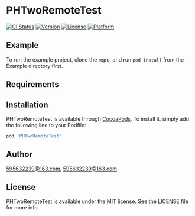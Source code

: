 # PHTwoRemoteTest

[![CI Status](https://img.shields.io/travis/595632239@163.com/PHTwoRemoteTest.svg?style=flat)](https://travis-ci.org/595632239@163.com/PHTwoRemoteTest)
[![Version](https://img.shields.io/cocoapods/v/PHTwoRemoteTest.svg?style=flat)](https://cocoapods.org/pods/PHTwoRemoteTest)
[![License](https://img.shields.io/cocoapods/l/PHTwoRemoteTest.svg?style=flat)](https://cocoapods.org/pods/PHTwoRemoteTest)
[![Platform](https://img.shields.io/cocoapods/p/PHTwoRemoteTest.svg?style=flat)](https://cocoapods.org/pods/PHTwoRemoteTest)

## Example

To run the example project, clone the repo, and run `pod install` from the Example directory first.

## Requirements

## Installation

PHTwoRemoteTest is available through [CocoaPods](https://cocoapods.org). To install
it, simply add the following line to your Podfile:

```ruby
pod 'PHTwoRemoteTest'
```

## Author

595632239@163.com, 595632239@163.com

## License

PHTwoRemoteTest is available under the MIT license. See the LICENSE file for more info.
